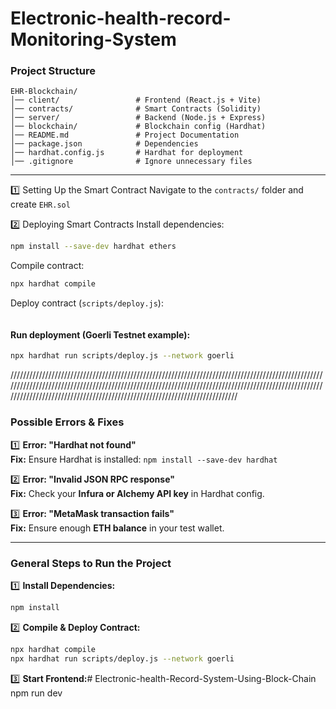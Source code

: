 # Electronic-health-record-Monitoring-System

### Project Structure
```
EHR-Blockchain/
│── client/                 # Frontend (React.js + Vite)
│── contracts/              # Smart Contracts (Solidity)
│── server/                 # Backend (Node.js + Express)
│── blockchain/             # Blockchain config (Hardhat)
│── README.md               # Project Documentation
│── package.json            # Dependencies
│── hardhat.config.js       # Hardhat for deployment
│── .gitignore              # Ignore unnecessary files
```

---
 1️⃣ Setting Up the Smart Contract
 Navigate to the `contracts/` folder and create `EHR.sol`

2️⃣ Deploying Smart Contracts
 Install dependencies:
```bash
npm install --save-dev hardhat ethers
```
Compile contract:
```bash
npx hardhat compile
```
Deploy contract (`scripts/deploy.js`):
```javascript

```
#### Run deployment (Goerli Testnet example):
```bash
npx hardhat run scripts/deploy.js --network goerli
```
//////////////////////////////////////////////////////////////////////////////////////////////////////////////////////////////////////////////////////////////////////////////////////////////////////////////////////////////////////////////////////////////////////////////
### **Possible Errors & Fixes**
1️⃣ **Error: "Hardhat not found"**  
**Fix:** Ensure Hardhat is installed: `npm install --save-dev hardhat`

2️⃣ **Error: "Invalid JSON RPC response"**  
**Fix:** Check your **Infura or Alchemy API key** in Hardhat config.

3️⃣ **Error: "MetaMask transaction fails"**  
**Fix:** Ensure enough **ETH balance** in your test wallet.

---

### **General Steps to Run the Project**
1️⃣ **Install Dependencies:**  
   ```bash
   npm install
   ```
2️⃣ **Compile & Deploy Contract:**  
   ```bash
   npx hardhat compile
   npx hardhat run scripts/deploy.js --network goerli
   ```
3️⃣ **Start Frontend:**# Electronic-health-Record-System-Using-Block-Chain
   npm run dev
   
